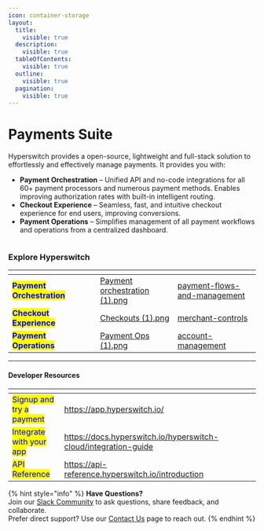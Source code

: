 ```yaml
---
icon: container-storage
layout:
  title:
    visible: true
  description:
    visible: true
  tableOfContents:
    visible: true
  outline:
    visible: true
  pagination:
    visible: true
---
```


# Payments Suite

Hyperswitch provides a open-source, lightweight and full-stack solution to effortlessly and effectively manage payments. It provides you with:

* **Payment Orchestration** – Unified API and no-code integrations for all 60+ payment processors and numerous payment methods. Enables improving authorization rates with built-in intelligent routing.
* **Checkout Experience** – Seamless, fast, and intuitive checkout experience for end users, improving conversions.
* **Payment Operations** – Simplifies management of all payment workflows and operations from a centralized dashboard.

<figure><img src=".gitbook/assets/docs_hs (1) (1).png" alt=""><figcaption></figcaption></figure>

### Explore Hyperswitch&#x20;

<table data-view="cards"><thead><tr><th></th><th data-hidden></th><th data-hidden></th><th data-hidden data-card-cover data-type="files"></th><th data-hidden data-card-target data-type="content-ref"></th></tr></thead><tbody><tr><td><mark style="color:blue;"><strong>Payment Orchestration</strong></mark></td><td></td><td></td><td><a href=".gitbook/assets/Payment orchestration (1).png">Payment orchestration (1).png</a></td><td><a href="explore-hyperswitch/payment-flows-and-management/">payment-flows-and-management</a></td></tr><tr><td><mark style="color:blue;"><strong>Checkout Experience</strong></mark></td><td></td><td></td><td><a href=".gitbook/assets/Checkouts (1).png">Checkouts (1).png</a></td><td><a href="explore-hyperswitch/merchant-controls/">merchant-controls</a></td></tr><tr><td><mark style="color:blue;"><strong>Payment Operations</strong></mark></td><td></td><td></td><td><a href=".gitbook/assets/Payment Ops (1).png">Payment Ops (1).png</a></td><td><a href="explore-hyperswitch/account-management/">account-management</a></td></tr></tbody></table>

***

#### **Developer Resources**

<table data-column-title-hidden data-view="cards" data-full-width="false"><thead><tr><th></th><th data-hidden data-card-target data-type="content-ref"></th><th data-hidden></th><th data-hidden></th><th data-hidden data-type="content-ref"></th></tr></thead><tbody><tr><td><mark style="color:blue;">Signup and try a payment</mark> </td><td><a href="https://app.hyperswitch.io/">https://app.hyperswitch.io/</a></td><td></td><td></td><td></td></tr><tr><td><mark style="color:blue;">Integrate with your app</mark></td><td><a href="https://docs.hyperswitch.io/hyperswitch-cloud/integration-guide">https://docs.hyperswitch.io/hyperswitch-cloud/integration-guide</a></td><td></td><td></td><td></td></tr><tr><td><mark style="color:blue;">API Reference</mark></td><td><a href="https://api-reference.hyperswitch.io/introduction">https://api-reference.hyperswitch.io/introduction</a></td><td></td><td></td><td></td></tr></tbody></table>

{% hint style="info" %}
**Have Questions?**\
Join our [Slack Community](https://join.slack.com/t/hyperswitch-io/shared_invite/zt-2jqxmpsbm-WXUENx022HjNEy~Ark7Orw) to ask questions, share feedback, and collaborate.\
Prefer direct support? Use our [Contact Us](https://hyperswitch.io/contact-us) page to reach out.
{% endhint %}
